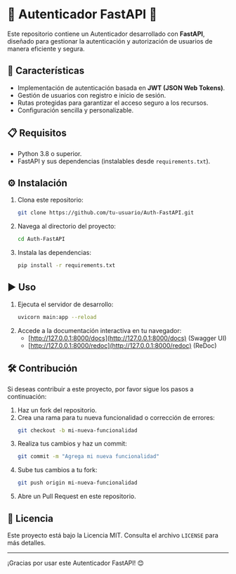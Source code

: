 # 🔐 Autenticador FastAPI 🔐

Este repositorio contiene un Autenticador desarrollado con **FastAPI**, diseñado para gestionar la autenticación y autorización de usuarios de manera eficiente y segura.

## 🚀 Características

- Implementación de autenticación basada en **JWT (JSON Web Tokens)**.
- Gestión de usuarios con registro e inicio de sesión.
- Rutas protegidas para garantizar el acceso seguro a los recursos.
- Configuración sencilla y personalizable.

## 📋 Requisitos

- Python 3.8 o superior.
- FastAPI y sus dependencias (instalables desde `requirements.txt`).

## ⚙️ Instalación

1. Clona este repositorio:
    ```bash
    git clone https://github.com/tu-usuario/Auth-FastAPI.git
    ```
2. Navega al directorio del proyecto:
    ```bash
    cd Auth-FastAPI
    ```
3. Instala las dependencias:
    ```bash
    pip install -r requirements.txt
    ```

## ▶️ Uso

1. Ejecuta el servidor de desarrollo:
    ```bash
    uvicorn main:app --reload
    ```
2. Accede a la documentación interactiva en tu navegador:
    - [http://127.0.0.1:8000/docs](http://127.0.0.1:8000/docs) (Swagger UI)
    - [http://127.0.0.1:8000/redoc](http://127.0.0.1:8000/redoc) (ReDoc)

## 🛠️ Contribución

Si deseas contribuir a este proyecto, por favor sigue los pasos a continuación:

1. Haz un fork del repositorio.
2. Crea una rama para tu nueva funcionalidad o corrección de errores:
    ```bash
    git checkout -b mi-nueva-funcionalidad
    ```
3. Realiza tus cambios y haz un commit:
    ```bash
    git commit -m "Agrega mi nueva funcionalidad"
    ```
4. Sube tus cambios a tu fork:
    ```bash
    git push origin mi-nueva-funcionalidad
    ```
5. Abre un Pull Request en este repositorio.

## 📄 Licencia

Este proyecto está bajo la Licencia MIT. Consulta el archivo `LICENSE` para más detalles.

---
¡Gracias por usar este Autenticador FastAPI! 😊